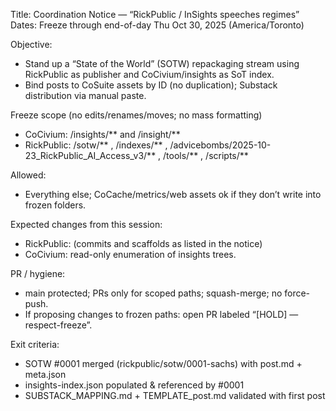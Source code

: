 Title: Coordination Notice — “RickPublic / InSights speeches regimes”
Dates: Freeze through end-of-day Thu Oct 30, 2025 (America/Toronto)

Objective:
- Stand up a “State of the World” (SOTW) repackaging stream using RickPublic as publisher and CoCivium/insights as SoT index.
- Bind posts to CoSuite assets by ID (no duplication); Substack distribution via manual paste.

Freeze scope (no edits/renames/moves; no mass formatting)
- CoCivium: /insights/** and /insight/**
- RickPublic: /sotw/** , /indexes/** , /advicebombs/2025-10-23_RickPublic_AI_Access_v3/** , /tools/** , /scripts/**

Allowed:
- Everything else; CoCache/metrics/web assets ok if they don’t write into frozen folders.

Expected changes from this session:
- RickPublic: (commits and scaffolds as listed in the notice)
- CoCivium: read-only enumeration of insights trees.

PR / hygiene:
- main protected; PRs only for scoped paths; squash-merge; no force-push.
- If proposing changes to frozen paths: open PR labeled “[HOLD] — respect-freeze”.

Exit criteria:
- SOTW #0001 merged (rickpublic/sotw/0001-sachs) with post.md + meta.json
- insights-index.json populated & referenced by #0001
- SUBSTACK_MAPPING.md + TEMPLATE_post.md validated with first post

